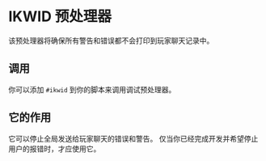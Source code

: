 # IKWID 预处理器

该预处理器将确保所有警告和错误都不会打印到玩家聊天记录中。

## 调用

你可以添加 `#ikwid` 到你的脚本来调用调试预处理器。

## 它的作用

它可以停止全局发送给玩家聊天的错误和警告。 仅当你已经完成开发并希望停止用户的报错时，才应使用它。
